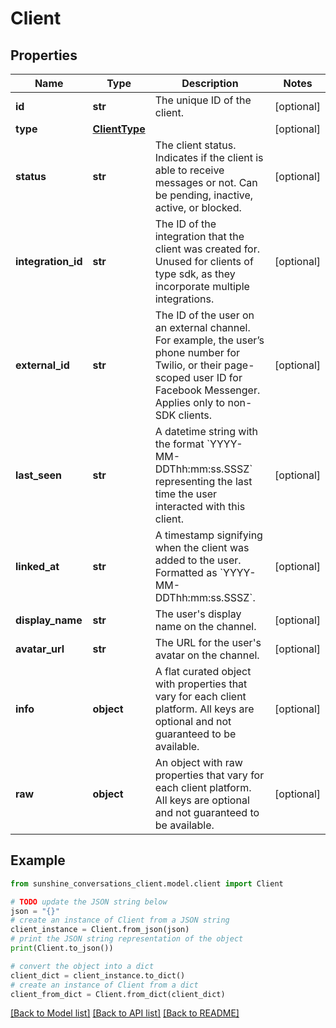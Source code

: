 # Client


## Properties

Name | Type | Description | Notes
------------ | ------------- | ------------- | -------------
**id** | **str** | The unique ID of the client. | [optional] 
**type** | [**ClientType**](ClientType.md) |  | [optional] 
**status** | **str** | The client status. Indicates if the client is able to receive messages or not. Can be pending, inactive, active, or blocked. | [optional] 
**integration_id** | **str** | The ID of the integration that the client was created for. Unused for clients of type sdk, as they incorporate multiple integrations. | [optional] 
**external_id** | **str** | The ID of the user on an external channel. For example, the user’s phone number for Twilio, or their page-scoped user ID for Facebook Messenger. Applies only to non-SDK clients. | [optional] 
**last_seen** | **str** | A datetime string with the format &#x60;YYYY-MM-DDThh:mm:ss.SSSZ&#x60; representing the last time the user interacted with this client. | [optional] 
**linked_at** | **str** | A timestamp signifying when the client was added to the user. Formatted as &#x60;YYYY-MM-DDThh:mm:ss.SSSZ&#x60;. | [optional] 
**display_name** | **str** | The user&#39;s display name on the channel. | [optional] 
**avatar_url** | **str** | The URL for the user&#39;s avatar on the channel. | [optional] 
**info** | **object** | A flat curated object with properties that vary for each client platform. All keys are optional and not guaranteed to be available. | [optional] 
**raw** | **object** | An object with raw properties that vary for each client platform. All keys are optional and not guaranteed to be available. | [optional] 

## Example

```python
from sunshine_conversations_client.model.client import Client

# TODO update the JSON string below
json = "{}"
# create an instance of Client from a JSON string
client_instance = Client.from_json(json)
# print the JSON string representation of the object
print(Client.to_json())

# convert the object into a dict
client_dict = client_instance.to_dict()
# create an instance of Client from a dict
client_from_dict = Client.from_dict(client_dict)
```
[[Back to Model list]](../README.md#documentation-for-models) [[Back to API list]](../README.md#documentation-for-api-endpoints) [[Back to README]](../README.md)


